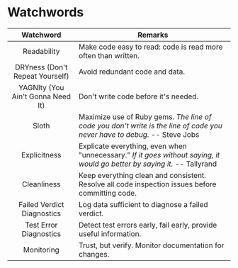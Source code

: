# Watchwords

| Watchword | Remarks |
| :-------: | ------- |
| Readability | Make code easy to read:  code is read more often than written. |
| DRYness (Don't Repeat Yourself) | Avoid redundant code and data.  |
| YAGNIty (You Ain't Gonna Need It) | Don't write code before it's needed. |
| Sloth | Maximize use of Ruby gems. *The line of code you don't write is the line of code you never have to debug.* -- Steve Jobs |
| Explicitness | Explicate everything, even when "unnecessary." *If it goes without saying, it would go better by saying it.* -- Tallyrand |
| Cleanliness | Keep everything clean and consistent. Resolve all code inspection issues before committing code. |
| Failed Verdict Diagnostics | Log data sufficient to diagnose a failed verdict. |
| Test Error Diagnostics | Detect test errors early, fail early, provide useful information. |
| Monitoring | Trust, but verify. Monitor documentation for changes. |
